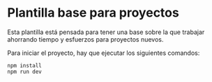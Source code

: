 # Plantilla base para proyectos

Esta plantilla está pensada para tener una base sobre la que trabajar ahorrando tiempo y esfuerzos para proyectos nuevos.

Para iniciar el proyecto, hay que ejecutar los siguientes comandos:

```
npm install
npm run dev
```